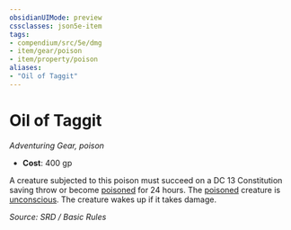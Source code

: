 ```yaml
---
obsidianUIMode: preview
cssclasses: json5e-item
tags:
- compendium/src/5e/dmg
- item/gear/poison
- item/property/poison
aliases: 
- "Oil of Taggit"
---
```

# Oil of Taggit
*Adventuring Gear, poison*  

- **Cost**: 400 gp

A creature subjected to this poison must succeed on a DC 13 Constitution saving throw or become [poisoned](Conditions.md#poisoned) for 24 hours. The [poisoned](Conditions.md#poisoned) creature is [unconscious](Conditions.md#unconscious). The creature wakes up if it takes damage.

*Source: SRD / Basic Rules*